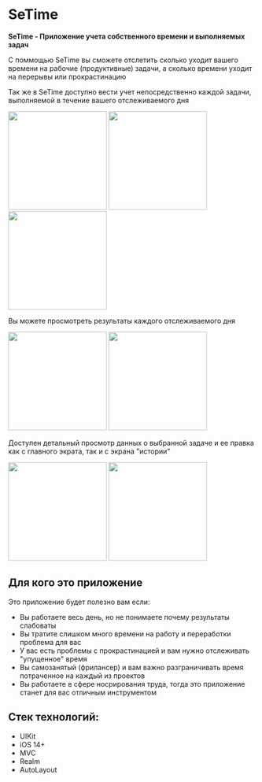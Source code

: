 # SeTime
**SeTime - Приложение учета собственного времени и выполняемых задач**

С поммощью SeTime вы сможете отслетить сколько уходит вашего времени на рабочие (продуктивные) задачи, а сколько времени уходит на перерывы или прокрастинацию

Так же в SeTime доступно вести учет непосредственно каждой задачи, выполняемой в течение вашего отслеживаемого дня

<img src="https://user-images.githubusercontent.com/37073946/203815273-27471ffe-50ff-436d-872a-3c22f8efe9e1.png" width="200" /> <img src="https://user-images.githubusercontent.com/37073946/203815282-c08897c6-5f9d-4dc7-86ba-34f3fba97833.png" width="200" /> <img src="https://user-images.githubusercontent.com/37073946/203815278-0ba363cb-eeb6-4b38-9fcc-1f1a9695facb.png" width="200" />

Вы можете просмотреть результаты каждого отслеживаемого дня

<img src="https://user-images.githubusercontent.com/37073946/203816452-33010675-3c65-40ec-9714-96f2538c5370.png" width="200" /> <img src="https://user-images.githubusercontent.com/37073946/203816459-490ff2c9-94c8-443a-921b-83db0e966a7d.png" width="200" />

Доступен детальный просмотр данных о выбранной задаче и ее правка как с главного экрата, так и с экрана "истории"

<img src="https://user-images.githubusercontent.com/37073946/203816461-b3baa47f-8900-4330-b120-2a750184c03e.png" width="200" /> <img src="https://user-images.githubusercontent.com/37073946/203816066-002f64d2-c871-4b21-adb4-b222adfc70aa.png" width="200" />

## Для кого это приложение

Это приложение будет полезно вам если:
* Вы работаете весь день, но не понимаете почему результаты слабоваты
* Вы тратите слишком много времени на работу и переработки проблема для вас
* У вас есть проблемы с прокрастинацией и вам нужно отслеживать "упущенное" время
* Вы самозанятый (фрилансер) и вам важно разграничивать время потраченное на каждый из проектов
* Вы работаете в сфере носрирования труда, тогда это приложение станет для вас отличным инструментом

## Стек технологий:
* UIKit
* iOS 14+
* MVC
* Realm
* AutoLayout
